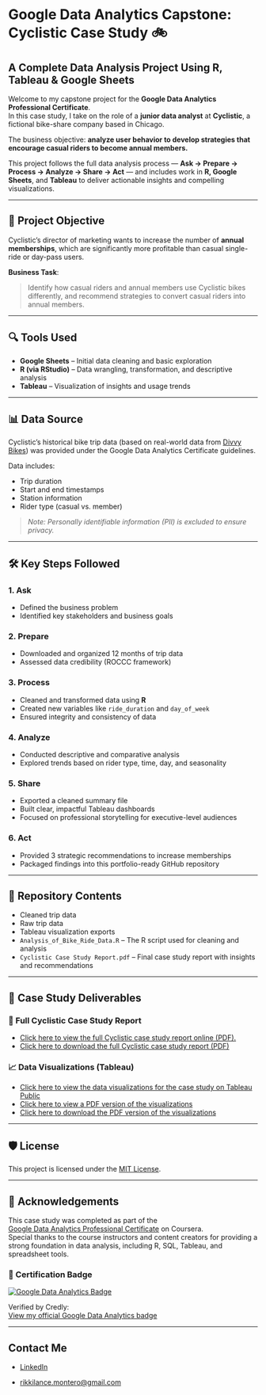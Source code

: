 # Google Data Analytics Capstone: Cyclistic Case Study 🚲
## A Complete Data Analysis Project Using R, Tableau & Google Sheets

Welcome to my capstone project for the **Google Data Analytics Professional Certificate**.  
In this case study, I take on the role of a **junior data analyst** at **Cyclistic**, a fictional bike-share company based in Chicago.

The business objective: **analyze user behavior to develop strategies that encourage casual riders to become annual members.**

This project follows the full data analysis process — **Ask → Prepare → Process → Analyze → Share → Act** — and includes work in **R, Google Sheets**, and **Tableau** to deliver actionable insights and compelling visualizations.

---

## 🧩 Project Objective

Cyclistic’s director of marketing wants to increase the number of **annual memberships**, which are significantly more profitable than casual single-ride or day-pass users.

**Business Task**:  
> Identify how casual riders and annual members use Cyclistic bikes differently, and recommend strategies to convert casual riders into annual members.

---

## 🔍 Tools Used

- **Google Sheets** – Initial data cleaning and basic exploration  
- **R (via RStudio)** – Data wrangling, transformation, and descriptive analysis  
- **Tableau** – Visualization of insights and usage trends  

---

## 📊 Data Source

Cyclistic’s historical bike trip data (based on real-world data from [Divvy Bikes](https://divvy-tripdata.s3.amazonaws.com/index.html)) was provided under the Google Data Analytics Certificate guidelines.  

Data includes:
- Trip duration
- Start and end timestamps
- Station information
- Rider type (casual vs. member)

> *Note: Personally identifiable information (PII) is excluded to ensure privacy.*

---

## 🛠️ Key Steps Followed

### 1. Ask  
- Defined the business problem  
- Identified key stakeholders and business goals

### 2. Prepare  
- Downloaded and organized 12 months of trip data  
- Assessed data credibility (ROCCC framework)

### 3. Process  
- Cleaned and transformed data using **R**  
- Created new variables like `ride_duration` and `day_of_week`  
- Ensured integrity and consistency of data

### 4. Analyze  
- Conducted descriptive and comparative analysis  
- Explored trends based on rider type, time, day, and seasonality

### 5. Share  
- Exported a cleaned summary file  
- Built clear, impactful Tableau dashboards  
- Focused on professional storytelling for executive-level audiences

### 6. Act  
- Provided 3 strategic recommendations to increase memberships  
- Packaged findings into this portfolio-ready GitHub repository  

---

## 📁 Repository Contents

-  Cleaned trip data
-  Raw trip data
-  Tableau visualization exports  
- `Analysis_of_Bike_Ride_Data.R` – The R script used for cleaning and analysis  
- `Cyclistic Case Study Report.pdf` – Final case study report with insights and recommendations

---

## 📄 Case Study Deliverables

### 📝 Full Cyclistic Case Study Report  
- [Click here to view the full Cyclistic case study report online (PDF).](Cyclistic%20%28a%20bike-share%20company%29%20Case%20Study/Cyclistic%20Case%20Study%20Report.pdf)
- [Click here to download the full Cyclistic case study report (PDF)](https://github.com/MeticulousDataDetective/Cyclistic-Case-Study-Project/raw/main/Cyclistic%20%28a%20bike-share%20company%29%20Case%20Study/Cyclistic%20Case%20Study%20Report.pdf)

### 📈 Data Visualizations (Tableau)  
- [Click here to view the data visualizations for the case study on Tableau Public](https://public.tableau.com/views/CyclisticDataVisualizations_17524091152510/Navigation?:language=en-US&:sid=&:redirect=auth&:display_count=n&:origin=viz_share_link)  
- [Click here to view a PDF version of the visualizations](Cyclistic%20%28a%20bike-share%20company%29%20Case%20Study/Cyclistic%20Data%20Visualizations.pdf)  
- [Click here to download the PDF version of the visualizations](https://github.com/MeticulousDataDetective/Cyclistic-Case-Study-Project/raw/main/Cyclistic%20%28a%20bike-share%20company%29%20Case%20Study/Cyclistic%20Data%20Visualizations.pdf)

---

## 🛡️ License

This project is licensed under the [MIT License](LICENSE).

---

## 🙌 Acknowledgements

This case study was completed as part of the  
[Google Data Analytics Professional Certificate](https://www.coursera.org/professional-certificates/google-data-analytics) on Coursera.  
Special thanks to the course instructors and content creators for providing a strong foundation in data analysis, including R, SQL, Tableau, and spreadsheet tools.

### 🏅 Certification Badge

[![Google Data Analytics Badge](https://images.credly.com/size/400x400/images/d41de2b7-cbc2-47ec-bcf1-ebecbe83872f/GCC_badge_DA_1000x1000.png)](https://www.credly.com/badges/1bea4a50-26b1-41e3-944a-4e33a09f35b1/view) 

Verified by Credly:  
[View my official Google Data Analytics badge](https://www.credly.com/badges/1bea4a50-26b1-41e3-944a-4e33a09f35b1/public_url)

---

## Contact Me
- [LinkedIn](https://www.linkedin.com/in/lancemontero)

- rikkilance.montero@gmail.com

